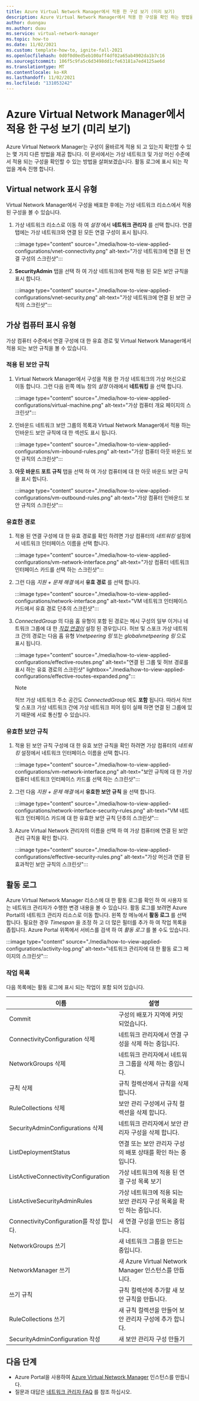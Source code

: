 ```yaml
---
title: Azure Virtual Network Manager에서 적용 한 구성 보기 (미리 보기)
description: Azure Virtual Network Manager에서 적용 한 구성을 확인 하는 방법을 알아봅니다.
author: duongau
ms.author: duau
ms.service: virtual-network-manager
ms.topic: how-to
ms.date: 11/02/2021
ms.custom: template-how-to, ignite-fall-2021
ms.openlocfilehash: 0d0f0d0ed5eb100aff4df02a65ab4902da1b7c16
ms.sourcegitcommit: 106f5c9fa5c6d3498dd1cfe63181a7ed4125ae6d
ms.translationtype: MT
ms.contentlocale: ko-KR
ms.lasthandoff: 11/02/2021
ms.locfileid: "131053242"
---
```

# <a name="view-configurations-applied-by-azure-virtual-network-manager-preview"></a>Azure Virtual Network Manager에서 적용 한 구성 보기 (미리 보기)

Azure Virtual Network Manager는 구성이 올바르게 적용 되 고 있는지 확인할 수 있는 몇 가지 다른 방법을 제공 합니다. 이 문서에서는 가상 네트워크 및 가상 머신 수준에서 적용 되는 구성을 확인할 수 있는 방법을 살펴보겠습니다. 활동 로그에 표시 되는 작업을 계속 진행 합니다.

## <a name="virtual-network-visibility"></a>Virtual network 표시 유형

Virtual Network Manager에서 구성을 배포한 후에는 가상 네트워크 리소스에서 적용 된 구성을 볼 수 있습니다. 

1. 가상 네트워크 리소스로 이동 하 여 *설정* 에서 **네트워크 관리자** 를 선택 합니다. 연결 탭에는 가상 네트워크와 연결 된 모든 연결 구성이 표시 됩니다. 

    :::image type="content" source="./media/how-to-view-applied-configurations/vnet-connectivity.png" alt-text="가상 네트워크에 연결 된 연결 구성의 스크린샷":::

2. **SecurityAdmin** 탭을 선택 하 여 가상 네트워크에 현재 적용 된 모든 보안 규칙을 표시 합니다.

    :::image type="content" source="./media/how-to-view-applied-configurations/vnet-security.png" alt-text="가상 네트워크에 연결 된 보안 규칙의 스크린샷":::

## <a name="virtual-machine-visibility"></a>가상 컴퓨터 표시 유형

가상 컴퓨터 수준에서 연결 구성에 대 한 유효 경로 및 Virtual Network Manager에서 적용 되는 보안 규칙을 볼 수 있습니다.

### <a name="applied-security-rules"></a>적용 된 보안 규칙

1. Virtual Network Manager에서 구성을 적용 한 가상 네트워크의 가상 머신으로 이동 합니다. 그런 다음 왼쪽 메뉴 창의 *설정* 아래에서 **네트워킹** 을 선택 합니다.

    :::image type="content" source="./media/how-to-view-applied-configurations/virtual-machine.png" alt-text="가상 컴퓨터 개요 페이지의 스크린샷":::

1. 인바운드 네트워크 보안 그룹의 목록과 Virtual Network Manager에서 적용 하는 인바운드 보안 규칙에 대 한 섹션도 표시 됩니다.

    :::image type="content" source="./media/how-to-view-applied-configurations/vm-inbound-rules.png" alt-text="가상 컴퓨터 아웃 바운드 보안 규칙의 스크린샷":::

1. **아웃 바운드 포트 규칙** 탭을 선택 하 여 가상 컴퓨터에 대 한 아웃 바운드 보안 규칙을 표시 합니다.

    :::image type="content" source="./media/how-to-view-applied-configurations/vm-outbound-rules.png" alt-text="가상 컴퓨터 인바운드 보안 규칙의 스크린샷":::

### <a name="effective-routes"></a>유효한 경로

1. 적용 된 연결 구성에 대 한 유효 경로를 확인 하려면 가상 컴퓨터의 *네트워킹* 설정에서 네트워크 인터페이스 이름을 선택 합니다.

    :::image type="content" source="./media/how-to-view-applied-configurations/vm-network-interface.png" alt-text="가상 컴퓨터 네트워크 인터페이스 카드를 선택 하는 스크린샷":::

1. 그런 다음 *지원 + 문제 해결* 에서 **유효 경로** 를 선택 합니다.

    :::image type="content" source="./media/how-to-view-applied-configurations/network-interface.png" alt-text="VM 네트워크 인터페이스 카드에서 유효 경로 단추의 스크린샷":::

1. *ConnectedGroup* 의 다음 홉 유형이 포함 된 경로는 메시 구성의 일부 이거나 네트워크 그룹에 대 한 [*직접 연결이*](concept-connectivity-configuration.md#direct-connectivity) 설정 된 경우입니다. 허브 및 스포크 가상 네트워크 간의 경로는 다음 홉 유형 *Vnetpeering 링* 또는 *globalvnetpeering 링* 으로 표시 됩니다.

    :::image type="content" source="./media/how-to-view-applied-configurations/effective-routes.png" alt-text="연결 된 그룹 및 허브 경로를 표시 하는 유효 경로의 스크린샷" lightbox="./media/how-to-view-applied-configurations/effective-routes-expanded.png":::

    > [!NOTE]
    > 허브 가상 네트워크 주소 공간도 *ConnectedGroup* 에도 **포함** 됩니다. 따라서 허브 및 스포크 가상 네트워크 간에 가상 네트워크 피어 링이 실패 하면 연결 된 그룹에 있기 때문에 서로 통신할 수 있습니다.
    > 

### <a name="effective-security-rules"></a>유효한 보안 규칙

1. 적용 된 보안 규칙 구성에 대 한 유효 보안 규칙을 확인 하려면 가상 컴퓨터의 *네트워킹* 설정에서 네트워크 인터페이스 이름을 선택 합니다.

    :::image type="content" source="./media/how-to-view-applied-configurations/vm-network-interface.png" alt-text="보안 규칙에 대 한 가상 컴퓨터 네트워크 인터페이스 카드를 선택 하는 스크린샷":::

1. 그런 다음 *지원 + 문제 해결* 에서 **유효한 보안 규칙** 을 선택 합니다.

    :::image type="content" source="./media/how-to-view-applied-configurations/network-interface-security-rules.png" alt-text="VM 네트워크 인터페이스 카드에 대 한 유효한 보안 규칙 단추의 스크린샷":::

1. Azure Virtual Network 관리자의 이름을 선택 하 여 가상 컴퓨터에 연결 된 보안 관리 규칙을 확인 합니다.

    :::image type="content" source="./media/how-to-view-applied-configurations/effective-security-rules.png" alt-text="가상 머신과 연결 된 효과적인 보안 규칙의 스크린샷":::

## <a name="activity-log"></a>활동 로그

Azure Virtual Network Manager 리소스에 대 한 활동 로그를 확인 하 여 사용자 또는 네트워크 관리자가 수행한 변경 내용을 볼 수 있습니다. 활동 로그를 보려면 Azure Portal의 네트워크 관리자 리소스로 이동 합니다. 왼쪽 창 메뉴에서 **활동 로그** 를 선택 합니다. 필요한 경우 *Timespan* 을 조정 하 고 더 많은 필터를 추가 하 여 작업 목록을 좁힙니다. Azure Portal 위쪽에서 서비스를 검색 하 여 *활동 로그* 를 볼 수도 있습니다.

:::image type="content" source="./media/how-to-view-applied-configurations/activity-log.png" alt-text="네트워크 관리자에 대 한 활동 로그 페이지의 스크린샷":::

### <a name="list-of-operations"></a>작업 목록

다음 목록에는 활동 로그에 표시 되는 작업이 포함 되어 있습니다.

| 이름 | 설명 |
| ---- | ----------- |
| Commit | 구성의 배포가 지역에 커밋 되었습니다. |
| ConnectivityConfiguration 삭제 | 네트워크 관리자에서 연결 구성을 삭제 하는 중입니다. |
| NetworkGroups 삭제 | 네트워크 관리자에서 네트워크 그룹을 삭제 하는 중입니다.|
| 규칙 삭제 | 규칙 컬렉션에서 규칙을 삭제 합니다. |
| RuleCollections 삭제 | 보안 관리 구성에서 규칙 컬렉션을 삭제 합니다. |
| SecurityAdminConfigurations 삭제 | 네트워크 관리자에서 보안 관리자 구성을 삭제 합니다. |
| ListDeploymentStatus | 연결 또는 보안 관리자 구성의 배포 상태를 확인 하는 중입니다. |
| ListActiveConnectivityConfiguration | 가상 네트워크에 적용 된 연결 구성 목록 보기|
| ListActiveSecurityAdminRules | 가상 네트워크에 적용 되는 보안 관리자 구성 목록을 확인 하는 중입니다. |
| ConnectivityConfiguration를 작성 합니다. | 새 연결 구성을 만드는 중입니다. |
| NetworkGroups 쓰기 | 새 네트워크 그룹을 만드는 중입니다. |
| NetworkManager 쓰기 | 새 Azure Virtual Network Manager 인스턴스를 만듭니다. |
| 쓰기 규칙 | 규칙 컬렉션에 추가할 새 보안 규칙을 만듭니다. |
| RuleCollections 쓰기 | 새 규칙 컬렉션을 만들어 보안 관리자 구성에 추가 합니다. |
| SecurityAdminConfiguration 작성 | 새 보안 관리자 구성 만들기 |

## <a name="next-steps"></a>다음 단계

- Azure Portal을 사용하여 [Azure Virtual Network Manager](create-virtual-network-manager-portal.md) 인스턴스를 만듭니다.
- 질문과 대답은 [네트워크 관리자 FAQ](faq.md) 를 참조 하십시오.
